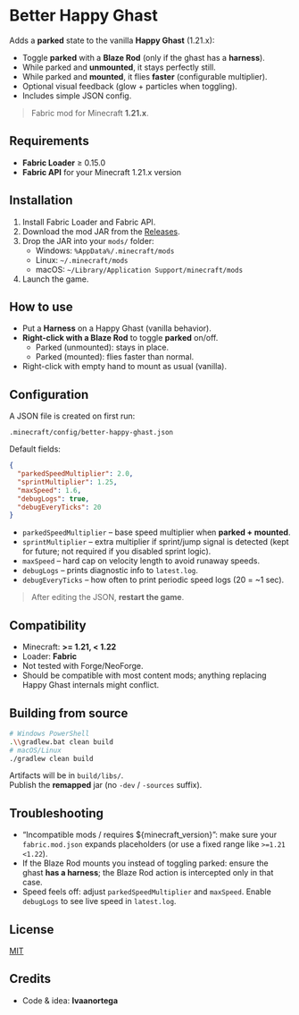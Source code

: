 # Better Happy Ghast

Adds a **parked** state to the vanilla **Happy Ghast** (1.21.x):
- Toggle **parked** with a **Blaze Rod** (only if the ghast has a **harness**).
- While parked and **unmounted**, it stays perfectly still.
- While parked and **mounted**, it flies **faster** (configurable multiplier).
- Optional visual feedback (glow + particles when toggling).
- Includes simple JSON config.

> Fabric mod for Minecraft **1.21.x**.

## Requirements
- **Fabric Loader** ≥ 0.15.0  
- **Fabric API** for your Minecraft 1.21.x version

## Installation
1. Install Fabric Loader and Fabric API.
2. Download the mod JAR from the [Releases](https://github.com/ivaanortega/better-happy-ghast/releases).
3. Drop the JAR into your `mods/` folder:
   - Windows: `%AppData%/.minecraft/mods`
   - Linux: `~/.minecraft/mods`
   - macOS: `~/Library/Application Support/minecraft/mods`
4. Launch the game.

## How to use
- Put a **Harness** on a Happy Ghast (vanilla behavior).
- **Right-click with a Blaze Rod** to toggle **parked** on/off.
  - Parked (unmounted): stays in place.
  - Parked (mounted): flies faster than normal.
- Right-click with empty hand to mount as usual (vanilla).

## Configuration
A JSON file is created on first run:

```
.minecraft/config/better-happy-ghast.json
```

Default fields:
```json
{
  "parkedSpeedMultiplier": 2.0,
  "sprintMultiplier": 1.25,
  "maxSpeed": 1.6,
  "debugLogs": true,
  "debugEveryTicks": 20
}
```

- `parkedSpeedMultiplier` – base speed multiplier when **parked + mounted**.  
- `sprintMultiplier` – extra multiplier if sprint/jump signal is detected (kept for future; not required if you disabled sprint logic).  
- `maxSpeed` – hard cap on velocity length to avoid runaway speeds.  
- `debugLogs` – prints diagnostic info to `latest.log`.  
- `debugEveryTicks` – how often to print periodic speed logs (20 = ~1 sec).

> After editing the JSON, **restart the game**.

## Compatibility
- Minecraft: **>= 1.21, < 1.22**
- Loader: **Fabric**
- Not tested with Forge/NeoForge.
- Should be compatible with most content mods; anything replacing Happy Ghast internals might conflict.

## Building from source
```bash
# Windows PowerShell
.\\gradlew.bat clean build
# macOS/Linux
./gradlew clean build
```
Artifacts will be in `build/libs/`.  
Publish the **remapped** jar (no `-dev` / `-sources` suffix).

## Troubleshooting
- “Incompatible mods / requires ${minecraft_version}”: make sure your `fabric.mod.json` expands placeholders (or use a fixed range like `>=1.21 <1.22`).
- If the Blaze Rod mounts you instead of toggling parked: ensure the ghast **has a harness**; the Blaze Rod action is intercepted only in that case.
- Speed feels off: adjust `parkedSpeedMultiplier` and `maxSpeed`. Enable `debugLogs` to see live speed in `latest.log`.

## License
[MIT](./LICENSE)

## Credits
- Code & idea: **Ivaanortega**
